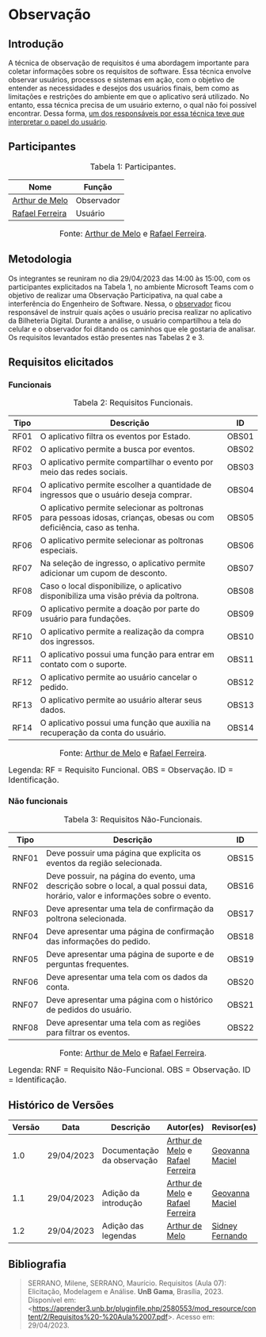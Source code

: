 # Observação

## Introdução

A técnica de observação de requisitos é uma abordagem importante para coletar informações sobre os requisitos de software. Essa técnica envolve observar usuários, processos e sistemas em ação, com o objetivo de entender as necessidades e desejos dos usuários finais, bem como as limitações e restrições do ambiente em que o aplicativo será utilizado. No entanto, essa técnica precisa de um usuário externo, o qual não foi possível encontrar. Dessa forma, [um dos responsáveis por essa técnica teve que interpretar o papel do usuário](https://github.com/RafaelCLG0).

## Participantes

<font size="3"><p style="text-align: center">Tabela 1: Participantes.</p></font>

<center>

Nome| Função|
-----|---------|
[Arthur de Melo](https://github.com/arthurmlv) | Observador
[Rafael Ferreira](https://github.com/RafaelCLG0) | Usuário

</center>

<font size="3"><p style="text-align: center">Fonte: [Arthur de Melo](https://github.com/arthurmlv) e [Rafael Ferreira](https://github.com/RafaelCLG0).</p></font>

## Metodologia

Os integrantes se reuniram no dia 29/04/2023 das 14:00 às 15:00, com os participantes explicitados na Tabela 1, no ambiente Microsoft Teams com o objetivo de realizar uma Observação Participativa, na qual cabe a interferência do Engenheiro de Software. Nessa, o [observador](https://github.com/arthurmlv) ficou responsável de instruir quais ações o usuário precisa realizar no aplicativo da Bilheteria Digital. Durante a análise, o usuário compartilhou a tela do celular e o observador foi ditando os caminhos que ele gostaria de analisar. Os requisitos levantados estão presentes nas Tabelas 2 e 3.

## Requisitos elicitados

### Funcionais

<font size="3"><p style="text-align: center">Tabela 2: Requisitos Funcionais.</p></font>

<center>

| Tipo |             Descrição            |   ID   |
|------|----------------------------------|--------|
| RF01 | O aplicativo filtra os eventos por Estado. | OBS01 |
| RF02 | O aplicativo permite a busca por eventos. | OBS02 |
| RF03 | O aplicativo permite compartilhar o evento por meio das redes sociais. | OBS03 |
| RF04 | O aplicativo permite escolher a quantidade de ingressos que o usuário deseja comprar. | OBS04 |
| RF05 | O aplicativo permite selecionar as poltronas para pessoas idosas, crianças, obesas ou com deficiência, caso as tenha. | OBS05 |
| RF06 | O aplicativo permite selecionar as poltronas especiais. | OBS06 |
| RF07 | Na seleção de ingresso, o aplicativo permite adicionar um cupom de desconto. | OBS07 |
| RF08 | Caso o local disponibilize, o aplicativo disponibiliza uma visão prévia da poltrona. | OBS08 |
| RF09 | O aplicativo permite a doação por parte do usuário para fundações. | OBS09 |
| RF10 | O aplicativo permite a realização da compra dos ingressos. | OBS10 |
| RF11 | O aplicativo possui uma função para entrar em contato com o suporte. | OBS11 |
| RF12 | O aplicativo permite ao usuário cancelar o pedido. | OBS12 |
| RF13 | O aplicativo permite ao usuário alterar seus dados. | OBS13 |
| RF14 | O aplicativo possui uma função que auxilia na recuperação da conta do usuário. | OBS14 |

</center>

<font size="3"><p style="text-align: center">Fonte: [Arthur de Melo](https://github.com/arthurmlv) e [Rafael Ferreira](https://github.com/RafaelCLG0).</p></font>
<font size="3">Legenda: RF = Requisito Funcional. OBS = Observação. ID = Identificação.</font><br>

### Não funcionais

<font size="3"><p style="text-align: center">Tabela 3: Requisitos Não-Funcionais.</p></font>

<center>

| Tipo |             Descrição            |   ID   |
|------|----------------------------------|--------|
| RNF01 |  Deve possuir uma página que explicita os eventos da região selecionada.  | OBS15 |
| RNF02 |  Deve possuir, na página do evento, uma descrição sobre o local, a qual possui data, horário, valor e informações sobre o evento.  | OBS16 |
| RNF03 |  Deve apresentar uma tela de confirmação da poltrona selecionada. | OBS17 |
| RNF04 |  Deve apresentar uma página de confirmação das informações do pedido. | OBS18 |
| RNF05 |  Deve apresentar uma página de suporte e de perguntas frequentes. | OBS19 |
| RNF06 |  Deve apresentar uma tela com os dados da conta.  | OBS20 |
| RNF07 |  Deve apresentar uma página com o histórico de pedidos do usuário. | OBS21 |
| RNF08 |  Deve apresentar uma tela com as regiões para filtrar os eventos. | OBS22 |

</center>

<font size="3"><p style="text-align: center">Fonte: [Arthur de Melo](https://github.com/arthurmlv) e [Rafael Ferreira](https://github.com/RafaelCLG0).</p></font>
<font size="3">Legenda: RNF = Requisito Não-Funcional. OBS = Observação. ID = Identificação.</font><br>

## Histórico de Versões

Versão  | Data | Descrição | Autor(es) | Revisor(es)
---------- | -----  | ------ | ---------- | ----------
 1.0 | 29/04/2023 | Documentação da observação | [Arthur de Melo](https://github.com/arthurmlv) e [Rafael Ferreira](https://github.com/RafaelCLG0) | [Geovanna Maciel](https://github.com/manuziny)
 1.1 | 29/04/2023 | Adição da introdução | [Arthur de Melo](https://github.com/arthurmlv) e [Rafael Ferreira](https://github.com/RafaelCLG0) | [Geovanna Maciel](https://github.com/manuziny)
 1.2 | 29/04/2023 | Adição das legendas | [Arthur de Melo](https://github.com/arthurmlv) | [Sidney Fernando](https://github.com/nando3d3)

## Bibliografia

>SERRANO, Milene, SERRANO, Maurício. Requisitos (Aula 07): Elicitação, Modelagem e Análise. **UnB Gama**, Brasília, 2023. Disponível em: <<https://aprender3.unb.br/pluginfile.php/2580553/mod_resource/content/2/Requisitos%20-%20Aula%2007.pdf>>. Acesso em: 29/04/2023.
